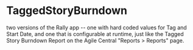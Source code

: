 # TaggedStoryBurndown
two versions of the Rally app -- one with hard coded values for Tag and Start Date, and one that is configurable at runtime, just like the Tagged Story Burndown Report on the Agile Central "Reports > Reports" page.
